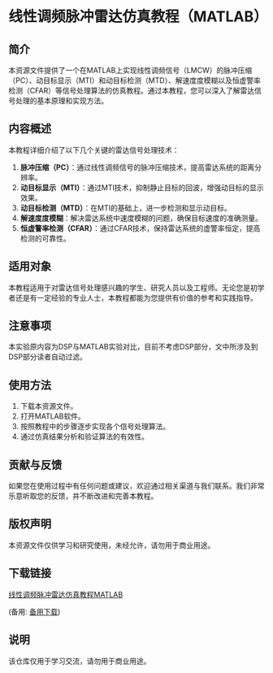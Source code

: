 # 线性调频脉冲雷达仿真教程（MATLAB）

## 简介
本资源文件提供了一个在MATLAB上实现线性调频信号（LMCW）的脉冲压缩（PC）、动目标显示（MTI）和动目标检测（MTD）、解速度度模糊以及恒虚警率检测（CFAR）等信号处理算法的仿真教程。通过本教程，您可以深入了解雷达信号处理的基本原理和实现方法。

## 内容概述
本教程详细介绍了以下几个关键的雷达信号处理技术：

1. **脉冲压缩（PC）**：通过线性调频信号的脉冲压缩技术，提高雷达系统的距离分辨率。
2. **动目标显示（MTI）**：通过MTI技术，抑制静止目标的回波，增强动目标的显示效果。
3. **动目标检测（MTD）**：在MTI的基础上，进一步检测和显示动目标。
4. **解速度度模糊**：解决雷达系统中速度模糊的问题，确保目标速度的准确测量。
5. **恒虚警率检测（CFAR）**：通过CFAR技术，保持雷达系统的虚警率恒定，提高检测的可靠性。

## 适用对象
本教程适用于对雷达信号处理感兴趣的学生、研究人员以及工程师。无论您是初学者还是有一定经验的专业人士，本教程都能为您提供有价值的参考和实践指导。

## 注意事项
本实验原内容为DSP与MATLAB实验对比，目前不考虑DSP部分，文中所涉及到DSP部分读者自动过滤。

## 使用方法
1. 下载本资源文件。
2. 打开MATLAB软件。
3. 按照教程中的步骤逐步实现各个信号处理算法。
4. 通过仿真结果分析和验证算法的有效性。

## 贡献与反馈
如果您在使用过程中有任何问题或建议，欢迎通过相关渠道与我们联系。我们非常乐意听取您的反馈，并不断改进和完善本教程。

## 版权声明
本资源文件仅供学习和研究使用，未经允许，请勿用于商业用途。

## 下载链接
[线性调频脉冲雷达仿真教程MATLAB](https://pan.quark.cn/s/9f504f595f73) 

(备用: [备用下载](https://pan.baidu.com/s/1eZUkFGZVpRY5KCz033o_cA?pwd=1234))

## 说明

该仓库仅用于学习交流，请勿用于商业用途。
